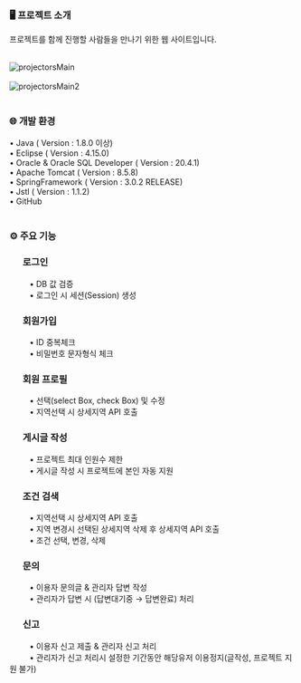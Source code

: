 ### 🖥️ 프로젝트 소개
프로젝트를 함께 진행할 사람들을 만나기 위한 웹 사이트입니다.</br></br>

![projectorsMain](https://github.com/JuYeon-Jin/board_test/assets/123148365/7ceeb84c-3ed8-4e23-9f34-328bede02e04)</br></br>
![projectorsMain2](https://github.com/JuYeon-Jin/board_test/assets/123148365/8d351426-80c2-4b4b-bd5b-f042ed0a1cb5)
</br></br>

### 🌐 개발 환경
• Java ( Version : 1.8.0 이상)</br>
• Eclipse ( Version : 4.15.0)</br>
• Oracle & Oracle SQL Developer ( Version : 20.4.1)</br>
• Apache Tomcat ( Version : 8.5.8)</br>
• SpringFramework ( Version : 3.0.2 RELEASE)</br>
• Jstl ( Version : 1.1.2)</br>
• GitHub </br>
</br>
### ⚙️ 주요 기능
### &nbsp;&nbsp;&nbsp;&nbsp;&nbsp; 로그인
&nbsp;&nbsp;&nbsp;&nbsp;&nbsp;&nbsp;&nbsp;&nbsp; • DB 값 검증</br>
&nbsp;&nbsp;&nbsp;&nbsp;&nbsp;&nbsp;&nbsp;&nbsp; • 로그인 시 세션(Session) 생성</br>
### &nbsp;&nbsp;&nbsp;&nbsp;&nbsp; 회원가입
&nbsp;&nbsp;&nbsp;&nbsp;&nbsp;&nbsp;&nbsp;&nbsp; • ID 중복체크</br>
&nbsp;&nbsp;&nbsp;&nbsp;&nbsp;&nbsp;&nbsp;&nbsp; • 비밀번호 문자형식 체크</br>
### &nbsp;&nbsp;&nbsp;&nbsp;&nbsp; 회원 프로필
&nbsp;&nbsp;&nbsp;&nbsp;&nbsp;&nbsp;&nbsp;&nbsp; • 선택(select Box, check Box) 및 수정</br>
&nbsp;&nbsp;&nbsp;&nbsp;&nbsp;&nbsp;&nbsp;&nbsp; • 지역선택 시 상세지역 API 호출</br>
### &nbsp;&nbsp;&nbsp;&nbsp;&nbsp; 게시글 작성
&nbsp;&nbsp;&nbsp;&nbsp;&nbsp;&nbsp;&nbsp;&nbsp; • 프로젝트 최대 인원수 제한</br>
&nbsp;&nbsp;&nbsp;&nbsp;&nbsp;&nbsp;&nbsp;&nbsp; • 게시글 작성 시 프로젝트에 본인 자동 지원</br>
### &nbsp;&nbsp;&nbsp;&nbsp;&nbsp; 조건 검색
&nbsp;&nbsp;&nbsp;&nbsp;&nbsp;&nbsp;&nbsp;&nbsp; • 지역선택 시 상세지역 API 호출</br>
&nbsp;&nbsp;&nbsp;&nbsp;&nbsp;&nbsp;&nbsp;&nbsp; • 지역 변경시 선택된 상세지역 삭제 후 상세지역 API 호출</br>
&nbsp;&nbsp;&nbsp;&nbsp;&nbsp;&nbsp;&nbsp;&nbsp; • 조건 선택, 변경, 삭제</br>
### &nbsp;&nbsp;&nbsp;&nbsp;&nbsp; 문의
&nbsp;&nbsp;&nbsp;&nbsp;&nbsp;&nbsp;&nbsp;&nbsp; • 이용자 문의글 & 관리자 답변 작성</br>
&nbsp;&nbsp;&nbsp;&nbsp;&nbsp;&nbsp;&nbsp;&nbsp; • 관리자가 답변 시 (답변대기중 → 답변완료) 처리</br>
### &nbsp;&nbsp;&nbsp;&nbsp;&nbsp; 신고
&nbsp;&nbsp;&nbsp;&nbsp;&nbsp;&nbsp;&nbsp;&nbsp; • 이용자 신고 제출 & 관리자 신고 처리</br>
&nbsp;&nbsp;&nbsp;&nbsp;&nbsp;&nbsp;&nbsp;&nbsp; • 관리자가 신고 처리시 설정한 기간동안 해당유저 이용정지(글작성, 프로젝트 지원 불가)</br>


